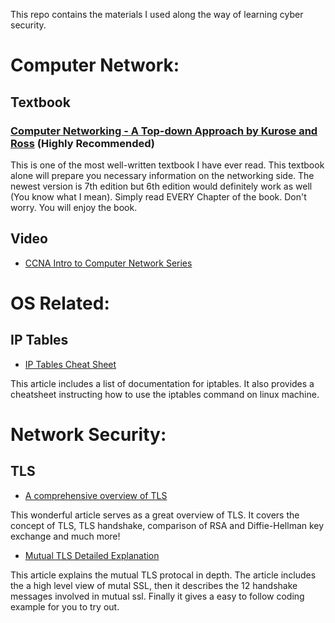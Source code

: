 This repo contains the materials I used along the way of learning cyber security.

# Computer Network:
## Textbook
### [Computer Networking - A Top-down Approach by Kurose and Ross](https://www.pearson.com/us/higher-education/program/Kurose-Computer-Networking-A-Top-Down-Approach-7th-Edition/PGM1101673.html) (Highly Recommended)
This is one of the most well-written textbook I have ever read. This textbook alone will prepare you necessary information on the networking side. The newest version is 7th edition but 6th edition would definitely work as well (You know what I mean). Simply read EVERY Chapter of the book. Don't worry. You will enjoy the book.

## Video
* [CCNA Intro to Computer Network Series](https://www.youtube.com/watch?v=n2D1o-aM-2s&list=PLh94XVT4dq02frQRRZBHzvj2hwuhzSByN)

# OS Related:
## IP Tables
* [IP Tables Cheat Sheet](https://gist.github.com/davydany/0ad377f6de3c70056d2bd0f1549e1017)



This article includes a list of documentation for iptables. It also provides a cheatsheet instructing how to use the iptables command on linux machine.



# Network Security:
## TLS
* [A comprehensive overview of TLS](https://hpbn.co/transport-layer-security-tls/)


This wonderful article serves as a great overview of TLS. It covers the concept of TLS, TLS handshake, comparison of RSA and Diffie-Hellman key exchange and much more!

* [Mutual TLS Detailed Explanation](https://www.codeproject.com/Articles/326574/An-Introduction-to-Mutual-SSL-Authentication)

    
This article explains the mutual TLS protocal in depth. The article includes the a high level view of mutal SSL, then it describes the 12 handshake messages involved in mutual ssl. Finally it gives a easy to follow coding example for you to try out.

